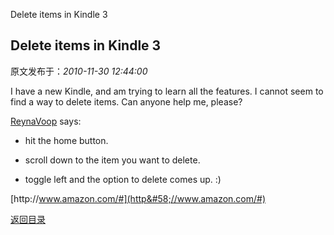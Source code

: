 Delete items in Kindle 3
## Delete items in Kindle 3

 原文发布于：*2010-11-30 12:44:00*

I have a new Kindle, and am trying to learn all the features. I
cannot seem to find a way to delete items. Can anyone help me,
please?

[
ReynaVoop](http&#58;//www.amazon.com/gp/pdp/profile/ASMATIBS1RGFZ/ref=cm_cd_et_pdp) says&#58;

- hit the home button.

- scroll down to the item you want to delete.

- toggle left and the option to delete comes up.
&#58;)

[http&#58;//www.amazon.com/#](http&#58;//www.amazon.com/#)

[返回目录](index.html)
